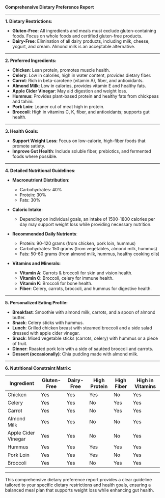 **Comprehensive Dietary Preference Report**

---

**1. Dietary Restrictions:**
- **Gluten-Free**: All ingredients and meals must exclude gluten-containing foods. Focus on whole foods and certified gluten-free products.
- **Dairy-Free**: Elimination of all dairy products, including milk, cheese, yogurt, and cream. Almond milk is an acceptable alternative.

---

**2. Preferred Ingredients:**  
- **Chicken**: Lean protein, promotes muscle health.  
- **Celery**: Low in calories, high in water content, provides dietary fiber.  
- **Carrot**: Rich in beta-carotene (vitamin A), fiber, and antioxidants.  
- **Almond Milk**: Low in calories, provides vitamin E and healthy fats.  
- **Apple Cider Vinegar**: May aid digestion and weight loss.  
- **Hummus**: Provides plant-based protein and healthy fats from chickpeas and tahini.  
- **Pork Loin**: Leaner cut of meat high in protein.  
- **Broccoli**: High in vitamins C, K, fiber, and antioxidants; supports gut health.  

---

**3. Health Goals:**  
- **Support Weight Loss**: Focus on low-calorie, high-fiber foods that promote satiety.  
- **Improve Gut Health**: Include soluble fiber, prebiotics, and fermented foods where possible.  

---

**4. Detailed Nutritional Guidelines:**

- **Macronutrient Distribution**:
  - Carbohydrates: 40%
  - Protein: 30%
  - Fats: 30%

- **Caloric Intake**: 
  - Depending on individual goals, an intake of 1500-1800 calories per day may support weight loss while providing necessary nutrition. 

- **Recommended Daily Nutrients**:
  - Protein: 90-120 grams (from chicken, pork loin, hummus)
  - Carbohydrates: 150 grams (from vegetables, almond milk, hummus)
  - Fats: 50-60 grams (from almond milk, hummus, healthy cooking oils)

- **Vitamins and Minerals:**
  - **Vitamin A**: Carrots & broccoli for skin and vision health.
  - **Vitamin C**: Broccoli, celery for immune health.
  - **Vitamin K**: Broccoli for bone health.
  - **Fiber**: Celery, carrots, broccoli, and hummus for digestive health.

---

**5. Personalized Eating Profile:**
- **Breakfast**: Smoothie with almond milk, carrots, and a spoon of almond butter.
- **Snack**: Celery sticks with hummus.
- **Lunch**: Grilled chicken breast with steamed broccoli and a side salad dressed with apple cider vinegar.
- **Snack**: Mixed vegetable sticks (carrots, celery) with hummus or a piece of fruit.
- **Dinner**: Roasted pork loin with a side of sautéed broccoli and carrots.
- **Dessert (occasionally)**: Chia pudding made with almond milk.

---

**6. Nutritional Constraint Matrix:**

| Ingredient          | Gluten-Free | Dairy-Free | High Protein | High Fiber | High in Vitamins |
|---------------------|-------------|------------|--------------|------------|------------------|
| Chicken             | Yes         | Yes        | Yes          | No         | Yes              |
| Celery              | Yes         | Yes        | No           | Yes        | Yes              |
| Carrot              | Yes         | Yes        | No           | Yes        | Yes              |
| Almond Milk         | Yes         | Yes        | No           | No         | Yes              |
| Apple Cider Vinegar | Yes         | Yes        | No           | No         | Yes              |
| Hummus              | Yes         | Yes        | Yes          | Yes        | Yes              |
| Pork Loin           | Yes         | Yes        | Yes          | No         | Yes              |
| Broccoli            | Yes         | Yes        | No           | Yes        | Yes              |

---

This comprehensive dietary preference report provides a clear guideline tailored to your specific dietary restrictions and health goals, ensuring a balanced meal plan that supports weight loss while enhancing gut health.